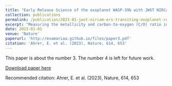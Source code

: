 ```yaml
---
title: "Early Release Science of the exoplanet WASP-39b with JWST NIRCam"
collection: publications
permalink: /publication/2023-01-jwst-nircam-ers-transiting-exoplanet-community
excerpt: "Measuring the metallicity and carbon-to-oxygen (C/O) ratio in exoplanet atmospheres is a fundamental step towards constraining the dominant chemical processes at work and, if in equilibrium, revealing planet formation histories. Transmission spectroscopy (for example, refs. 1,2) provides the necessary means by constraining the abundances of oxygen- and carbon-bearing species; however, this requires broad wavelength coverage, moderate spectral resolution and high precision, which, together, are not achievable with previous observatories. Now that JWST has commenced science operations, we are able to observe exoplanets at previously uncharted wavelengths and spectral resolutions. Here we report time-series observations of the transiting exoplanet WASP-39b using JWST's Near InfraRed Camera (NIRCam). The long-wavelength spectroscopic and short-wavelength photometric light curves span 2.0-4.0 micrometres, exhibit minimal systematics and reveal well defined molecular absorption features in the planet's spectrum. Specifically, we detect gaseous water in the atmosphere and place an upper limit on the abundance of methane. The otherwise prominent carbon dioxide feature at 2.8 micrometres is largely masked by water. The best-fit chemical equilibrium models favour an atmospheric metallicity of 1-100-times solar (that is, an enrichment of elements heavier than helium relative to the Sun) and a substellar C/O ratio. The inferred high metallicity and low C/O ratio may indicate significant accretion of solid materials during planet formation (for example, refs. 3,4,) or disequilibrium processes in the upper atmosphere (for example, refs. 5,6)."
date: 2023-01-01
venue: 'Nature'
paperurl: 'http://evamariaa.github.io/files/paper3.pdf'
citation: 'Ahrer, E. et al. (2023), Nature, 614, 653'
---
```

This paper is about the number 3. The number 4 is left for future work.

[Download paper here](http://evamariaa.github.io/files/ahrer-jwst-nircam-ers-transiting-exoplanet-community.pdf)

Recommended citation: Ahrer, E. et al. (2023), Nature, 614, 653